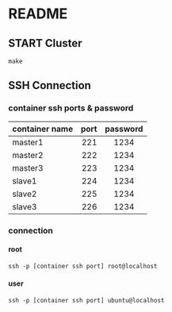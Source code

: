 # README

## START Cluster

```make```

## SSH Connection

### container ssh ports & password

|container name|port|password|
|:---|---:|:---:|
|master1|221|1234|
|master2|222|1234|
|master3|223|1234|
|slave1|224|1234|
|slave2|225|1234|
|slave3|226|1234|

### connection

#### root

```ssh -p [container ssh port] root@localhost```

#### user

```ssh -p [container ssh port] ubuntu@localhost```

